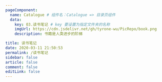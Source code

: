 ```yaml
---
pageComponent:
  name: Catalogue # 组件名：Catalogue => 目录页组件
  data:
    key: 03.读书笔记 # key 要设置为指定文件夹的名称
    imgUrl: https://cdn.jsdelivr.net/gh/tyrone-wu/PicRepo/book.png
    description: 书籍是人类进步的阶梯

title: 读书笔记
date: 2020-03-11 21:50:53
permalink: /读书笔记
sidebar: false
article: false
comment: false
editLink: false
---
```

